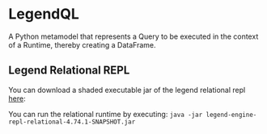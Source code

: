 # LegendQL

A Python metamodel that represents a Query to be executed in the context of a Runtime, thereby creating a DataFrame.

## Legend Relational REPL
You can download a shaded executable jar of the legend relational repl [here](https://www.icloud.com/iclouddrive/0b1JqLjnL-htafqLRf2kzg3bg#legend-engine-repl-relational-4.74.1-SNAPSHOT):

You can run the relational runtime by executing: `java -jar legend-engine-repl-relational-4.74.1-SNAPSHOT.jar`
